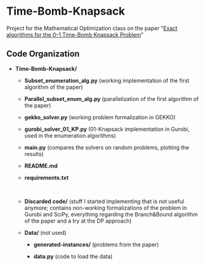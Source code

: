 # Time-Bomb-Knapsack
Project for the Mathematical Optimization class on the paper "[Exact algorithms for the 0–1 Time-Bomb Knapsack Problem](https://www.sciencedirect.com/science/article/pii/S0305054822001253)" 

## Code Organization
- **Time-Bomb-Knapsack/**

    - **Subset_enumeration_alg.py** (working implementation of the first algorithm of the paper)

    - **Parallel_subset_enum_alg.py** (parallelization of the first algorithm of the paper)

    - **gekko_solver.py** (working problem formalization in GEKKO)

    - **gurobi_solver_01_KP.py** (01-Knapsack implementation in Gurobi, used in the enumeration algorithms)

    - **main.py** (compares the solvers on random problems, plotting the results)

    - **README.md**

    - **requirements.txt**

    &nbsp;  

    - **Discarded code/** (stuff I started implementing that is not useful anymore; contains non-working formalizations of the problem in Gurobi and SciPy, everything regarding the Branch&Bound algorithm of the paper and a try at the DP approach)

    - **Data/** (not used)

        - **generated-instances/** (problems from the paper)

        - **data.py** (code to load the data)